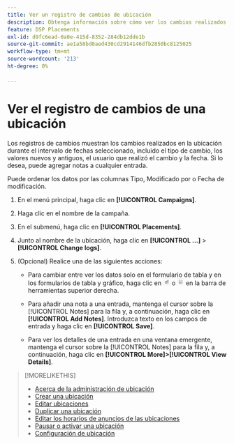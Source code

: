 ```yaml
---
title: Ver un registro de cambios de ubicación
description: Obtenga información sobre cómo ver los cambios realizados en la ubicación.
feature: DSP Placements
exl-id: d9fc6ead-0a0e-415d-8352-284db12dde1b
source-git-commit: ae1a58bd0aed430cd2914146dfb2850bc8125025
workflow-type: tm+mt
source-wordcount: '213'
ht-degree: 0%

---
```


# Ver el registro de cambios de una ubicación

Los registros de cambios muestran los cambios realizados en la ubicación durante el intervalo de fechas seleccionado, incluido el tipo de cambio, los valores nuevos y antiguos, el usuario que realizó el cambio y la fecha. Si lo desea, puede agregar notas a cualquier entrada.

Puede ordenar los datos por las columnas Tipo, Modificado por o Fecha de modificación.

1. En el menú principal, haga clic en **[!UICONTROL Campaigns]**.

1. Haga clic en el nombre de la campaña.

1. En el submenú, haga clic en **[!UICONTROL Placements]**.

1. Junto al nombre de la ubicación, haga clic en  **[!UICONTROL ...]** > **[!UICONTROL Change logs]**.

1. (Opcional) Realice una de las siguientes acciones:

   * Para cambiar entre ver los datos solo en el formulario de tabla y en los formularios de tabla y gráfico, haga clic en ![Visualización de tabla y gráfico](/help/dsp/assets/table-plus-chart-view.png "Visualización de tabla y gráfico") o ![Vista de tabla](/help/dsp/assets/table-view.png "Vista de tabla") en la barra de herramientas superior derecha.

   * Para añadir una nota a una entrada, mantenga el cursor sobre la [!UICONTROL Notes] para la fila y, a continuación, haga clic en **[!UICONTROL Add Notes]**. Introduzca texto en los campos de entrada y haga clic en **[!UICONTROL Save]**.

   * Para ver los detalles de una entrada en una ventana emergente, mantenga el cursor sobre la [!UICONTROL Notes] para la fila y, a continuación, haga clic en **[!UICONTROL More]>[!UICONTROL View Details]**.


>[!MORELIKETHIS]
>
>* [Acerca de la administración de ubicación](placement-about.md)
>* [Crear una ubicación](placement-create.md)
>* [Editar ubicaciones](placement-edit.md)
>* [Duplicar una ubicación](placement-duplicate.md)
>* [Editar los horarios de anuncios de las ubicaciones](placement-edit-ad-schedule.md)
>* [Pausar o activar una ubicación](placement-pause-activate.md)
>* [Configuración de ubicación](placement-settings.md)

